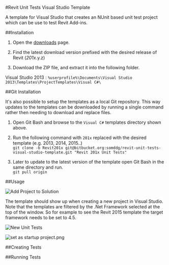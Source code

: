 #Revit  Unit Tests Visual Studio Template

A template for Visual Studio that creates an NUnit based unit test project which can be use to test Revit Add-ins.

##Installation

1. Open the [downloads](https://bitbucket.org/somddg/revit-unit-tests-visual-studio-template/downloads) page.

2. Find the latest download version prefixed with the desired release of Revit (*201x*.y.z) 

3. Download the ZIP file, and extract it into the following folder.

Visual Studio 2013
: `%userprofile%\Documents\Visual Studio 2013\Templates\ProjectTemplates\Visual C#\`

##Git Installation

It's also possible to setup the templates as a local Git repository. This way updates to the templates can be downloaded by running a single command rather then needing to download and replace files.

1. Open Git Bash and browse to the `Visual C#` templates directory shown above.

2. Run the following command with `201x` replaced with the desired template (e.g. 2013, 2014, 2015..)  
`git clone -b Revit201x git@bitbucket.org:somddg/revit-unit-tests-visual-studio-template.git "Revit 201x Unit Tests" `  

3. Later to update to the latest version of the template open Git Bash in the same directory and run.  
`git pull origin`  


##Usage


![Add Project to Solution](https://bitbucket.org/repo/be7b9k/images/3149626223-add%20project%20to%20solution.png)


The template should show up when creating a new project in Visual Studio. Note that the templates are filtered by the .Net Framework selected at the top of the window. So for example to see the Revit 2015 template the target framework needs to be set to 4.5.


![New Unit Tests](https://bitbucket.org/repo/be7b9k/images/761863980-New%20Unit%20Tests.png)


![set as startup project.png](https://bitbucket.org/repo/be7b9k/images/1607490496-set%20as%20startup%20project.png)


##Creating Tests


##Running Tests






